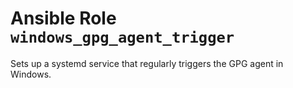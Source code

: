 # Ansible Role `windows_gpg_agent_trigger`

Sets up a systemd service that regularly triggers the GPG agent in Windows.

